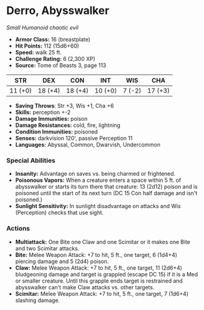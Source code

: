 # Derro, Abysswalker

*Small* *Humanoid* *chaotic evil*

- **Armor Class:** 16 (breastplate)
- **Hit Points:** 112 (15d6+60)
- **Speed:** walk 25 ft.
- **Challenge Rating:** 6 (2,300 XP)
- **Source:** Tome of Beasts 3, page 113

| STR | DEX | CON | INT | WIS | CHA |
| --- | --- | --- | --- | --- | --- |
| 11 (+0) | 18 (+4) | 18 (+4) | 10 (+0) | 7 (-2) | 17 (+3) |

- **Saving Throws**: Str +3, Wis +1, Cha +6
- **Skills:** perception +-2
- **Damage Immunities:** poison
- **Damage Resistances:** cold, fire, lightning
- **Condition Immunities:** poisoned
- **Senses:** darkvision 120', passive Perception 11
- **Languages:** Abyssal, Common, Dwarvish, Undercommon

### Special Abilities

- **Insanity:** Advantage on saves vs. being charmed or frightened.
- **Poisonous Vapors:** When a creature enters a space within 5 ft. of abysswalker or starts its turn there that creature: 13 (2d12) poison and is poisoned until the start of its next turn (DC 15 Con half damage and isn't poisoned.)
- **Sunlight Sensitivity:** In sunlight disadvantage on attacks and Wis (Perception) checks that use sight.

### Actions

- **Multiattack:** One Bite one Claw and one Scimitar or it makes one Bite and two Scimitar attacks.
- **Bite:** Melee Weapon Attack: +7 to hit, 5 ft., one target, 6 (1d4+4) piercing damage and 5 (2d4) poison.
- **Claw:** Melee Weapon Attack: +7 to hit, 5 ft., one target, 11 (2d6+4) bludgeoning damage and target is grappled (escape DC 15) if it is a Med or smaller creature. Until this grapple ends target is restrained and abysswalker can't make Claw attacks vs. other targets.
- **Scimitar:** Melee Weapon Attack: +7 to hit, 5 ft., one target, 7 (1d6+4) slashing damage.


